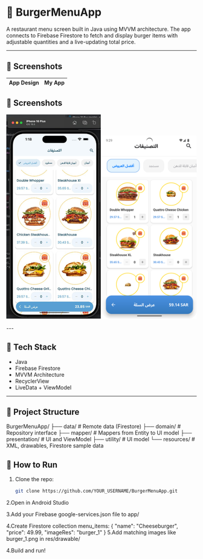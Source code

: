 # 🍔 BurgerMenuApp

A restaurant menu screen built in Java using MVVM architecture. The app connects to Firebase Firestore to fetch and display burger items with adjustable quantities and a live-updating total price.

---

## 📸 Screenshots

| App Design | My App |
|------------|--------|
## 📸 Screenshots

<p float="left">
      <img src="https://github.com/Ahmed-Ashraf24/BurgerMenu/blob/master/screens/design_reference.jpg" width="250" />

   <img src="https://github.com/Ahmed-Ashraf24/BurgerMenu/blob/master/screens/my_screenshot.png" width="250" />
</p>
---

## 🔧 Tech Stack

- Java
- Firebase Firestore
- MVVM Architecture
- RecyclerView
- LiveData + ViewModel

---

## 📁 Project Structure
BurgerMenuApp/
├── data/ # Remote data (Firestore)
├── domain/ # Repository interface
├── mapper/ # Mappers from Entity to UI model
├── presentation/ # UI and ViewModel
├── utility/ # UI model
└── resources/ # XML, drawables, Firestore sample data

## 🚀 How to Run

1. Clone the repo:
   ```bash
   git clone https://github.com/YOUR_USERNAME/BurgerMenuApp.git
2.Open in Android Studio

3.Add your Firebase google-services.json file to app/

4.Create Firestore collection menu_items:
{
  "name": "Cheeseburger",
  "price": 49.99,
  "imageRes": "burger_1"
}
5.Add matching images like burger_1.png in res/drawable/

4.Build and run!
